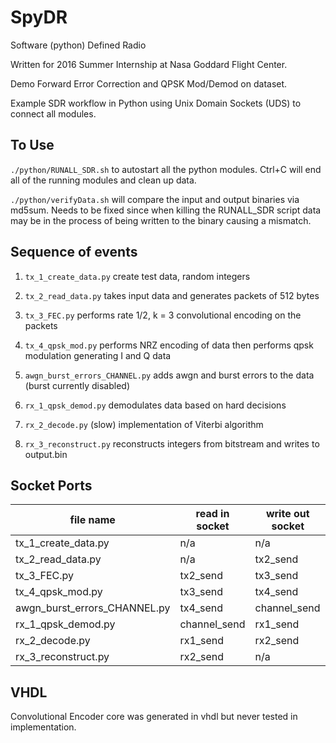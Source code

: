 <!-- # **SpyDR** -->
SpyDR
=====

Software (python) Defined Radio

Written for 2016 Summer Internship at Nasa Goddard Flight Center. 

Demo Forward Error Correction and QPSK Mod/Demod on dataset.

Example SDR workflow in Python using Unix Domain Sockets (UDS) to connect all modules. 

To Use
------
`./python/RUNALL_SDR.sh` to autostart all the python modules. Ctrl+C will end all of the running modules and clean up data.

`./python/verifyData.sh` will compare the input and output binaries via md5sum. Needs to be fixed since when killing the RUNALL_SDR script data may be in the process of being written to the binary causing a mismatch. 

Sequence of events
------------------

1. `tx_1_create_data.py` create test data, random integers

2. `tx_2_read_data.py` takes input data and generates packets of 512 bytes

3. `tx_3_FEC.py` performs rate 1/2, k = 3 convolutional encoding on the packets

4. `tx_4_qpsk_mod.py` performs NRZ encoding of data then performs qpsk modulation generating I and Q data

5. `awgn_burst_errors_CHANNEL.py` adds awgn and burst errors to the data (burst currently disabled)

6. `rx_1_qpsk_demod.py` demodulates data based on hard decisions

7. `rx_2_decode.py` (slow) implementation of Viterbi algorithm

8. `rx_3_reconstruct.py` reconstructs integers from bitstream and writes to output.bin

Socket Ports
------------

| file name | read in socket | write out socket|
|-----------|---------------|-----------------|
|tx_1_create_data.py | n/a | n/a |
|tx_2_read_data.py | n/a | tx2_send |
|tx_3_FEC.py | tx2_send | tx3_send |
|tx_4_qpsk_mod.py | tx3_send | tx4_send |
|awgn_burst_errors_CHANNEL.py | tx4_send | channel_send |
|rx_1_qpsk_demod.py | channel_send | rx1_send |
|rx_2_decode.py | rx1_send | rx2_send |
|rx_3_reconstruct.py | rx2_send | n/a |


VHDL
----

Convolutional Encoder core was generated in vhdl but never tested in implementation.

